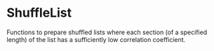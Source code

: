 # ShuffleList
Functions to prepare shuffled lists where each section (of a specified length) of the list has a sufficiently low correlation coefficient.
